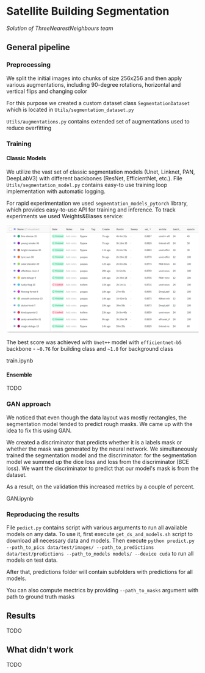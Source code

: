# Satellite Building Segmentation

*Solution of ThreeNearestNeighbours team*

## General pipeline

### Preprocessing

We split the initial images into chunks of size 256x256 and then apply various augmentations, including 90-degree rotations, horizontal and vertical flips and changing color

For this purpose we created a custom dataset class `SegmentationDataset` which is located in `Utils/segmentation_dataset.py`

`Utils/augmentations.py` contains extended set of augmentations used to reduce overfitting 


### Training

#### Classic Models

We utilize the vast set of classic segmentation models (Unet, Linknet, PAN, DeepLabV3) with different backbones (ResNet, EfficientNet, etc.). 
File `Utils/segmentation_model.py` contains easy-to use training loop implementation with automatic logging.

For rapid experimentation we used `segmentation_models_pytorch` library, which provides easy-to-use API for training and inference.
To track experiments we used Weights&Biases service:

![Weights&Biases](screenshots/wandb.png "Weights&Biases")

The best score was achieved with `Unet++` model with `efficientnet-b5` backbone - `~0.76` for building class and `~1.0` for background class

train.ipynb

#### Ensemble

TODO

### GAN approach


We noticed that even though the data layout was mostly rectangles, the segmentation model tended to predict rough masks.
We came up with the idea to fix this using GAN.

We created a discriminator that predicts whether it is a labels mask or whether the mask was generated by the neural network.
We simultaneously trained the segmentation model and the discriminator: for the segmentation model we summed up the dice loss and loss from the discriminator (BCE loss).
We want the discriminator to predict that our model's mask is from the dataset.

As a result, on the validation this increased metrics by a couple of percent.

GAN.ipynb


### Reproducing the results

File `pedict.py` contains script with various arguments to run all available models on any data. 
To use it, first execute `get_ds_and_models.sh` script to download all necessary data and models.
Then execute `python predict.py --path_to_pics data/test/images/ --path_to_predictions  data/test/predictions --path_to_models models/ --device cuda` to run all models on test data.

After that, predictions folder will contain subfolders with predictions for all models.

You can also compute mectrics by providing `--path_to_masks` argument with path to ground truth masks


## Results

TODO

## What didn't work

TODO
